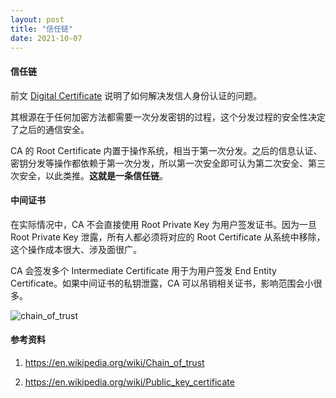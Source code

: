 ```yaml
---
layout: post
title: "信任链"
date: 2021-10-07
---
```


#### **信任链**

前文 [Digital Certificate](/digital-certificate) 说明了如何解决发信人身份认证的问题。

其根源在于任何加密方法都需要一次分发密钥的过程，这个分发过程的安全性决定了之后的通信安全。

CA 的 Root Certificate 内置于操作系统，相当于第一次分发。之后的信息认证、密钥分发等操作都依赖于第一次分发，所以第一次安全即可认为第二次安全、第三次安全，以此类推。**这就是一条信任链**。

#### **中间证书**

在实际情况中，CA 不会直接使用 Root Private Key 为用户签发证书。因为一旦 Root Private Key 泄露，所有人都必须将对应的 Root Certificate 从系统中移除，这个操作成本很大、涉及面很广。

CA 会签发多个 Intermediate Certificate 用于为用户签发 End Entity Certificate。如果中间证书的私钥泄露，CA 可以吊销相关证书，影响范围会小很多。

![chain_of_trust](/assets/Chain_Of_Trust.svg)

#### **参考资料**

1. <https://en.wikipedia.org/wiki/Chain_of_trust>

2. <https://en.wikipedia.org/wiki/Public_key_certificate>
